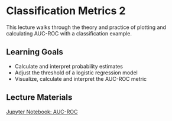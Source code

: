 # Classification Metrics 2

This lecture walks through the theory and practice of plotting and calculating AUC-ROC with a classification example.

## Learning Goals

* Calculate and interpret probability estimates
* Adjust the threshold of a logistic regression model
* Visualize, calculate and interpret the AUC-ROC metric

## Lecture Materials

[Jupyter Notebook: AUC-ROC](AUC-ROC.ipynb)
